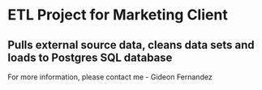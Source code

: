 # ETL Project for Marketing Client
## Pulls external source data, cleans data sets and loads to Postgres SQL database

For more information, please contact me - Gideon Fernandez